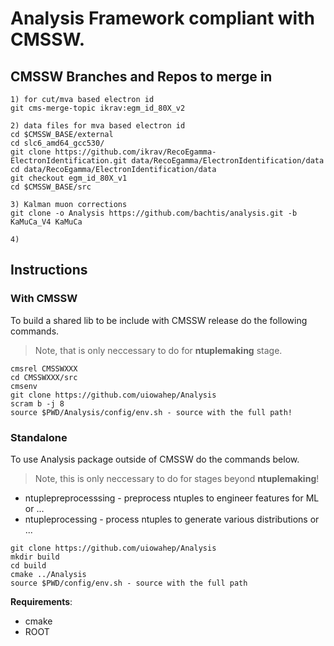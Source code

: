 # Analysis Framework compliant with CMSSW.

## CMSSW Branches and Repos to merge in
```
1) for cut/mva based electron id
git cms-merge-topic ikrav:egm_id_80X_v2 

2) data files for mva based electron id
cd $CMSSW_BASE/external
cd slc6_amd64_gcc530/
git clone https://github.com/ikrav/RecoEgamma-ElectronIdentification.git data/RecoEgamma/ElectronIdentification/data
cd data/RecoEgamma/ElectronIdentification/data
git checkout egm_id_80X_v1
cd $CMSSW_BASE/src

3) Kalman muon corrections
git clone -o Analysis https://github.com/bachtis/analysis.git -b KaMuCa_V4 KaMuCa

4) 
```

## Instructions
### With CMSSW
To build a shared lib to be include with CMSSW release do the following 
commands. 

> Note, that is only neccessary to do for **ntuplemaking** stage.

```
cmsrel CMSSWXXX
cd CMSSWXXX/src
cmsenv
git clone https://github.com/uiowahep/Analysis
scram b -j 8
source $PWD/Analysis/config/env.sh - source with the full path!
```

### Standalone
To use Analysis package outside of CMSSW do the commands below.

> Note, this is only neccessary to do for stages beyond **ntuplemaking**!

 - ntuplepreprocesssing - preprocess ntuples to engineer features for ML or ...
 - ntupleprocessing - process ntuples to generate various distributions or ...

```
git clone https://github.com/uiowahep/Analysis
mkdir build 
cd build
cmake ../Analysis
source $PWD/config/env.sh - source with the full path
```

**Requirements**:
- cmake
- ROOT
